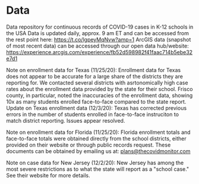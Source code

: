 # Data
Data repository for continuous records of COVID-19 cases in K-12 schools in the USA
Data is updated daily, approx. 9 am ET and can be accessed from the rest point here: https://t.co/lgpeyMqNvw?amp=1
ArcGIS data (snapshot of most recent data) can be accessed through our open data hub/website: https://experience.arcgis.com/experience/fb52d598982f41faac714b5ebe32e7d1

Note on enrollment data for Texas (11/25/20):
Enrollment data for Texas does not appear to be accurate for a large share of the districts they are reporting for. We contacted several districts with asrtonomically high case rates about the enrollment data provided by the state for their school. Frisco county, in particular, noted the inaccuracies of the enrollment data, showing 10x as many students enrolled face-to-face compared to the state report.
Update on Texas enrollment data (12/3/20): 
Texas has corrected previous errors in the number of students enrolled in face-to-face instruciton to match district reporting. Issues appear resolved. 

Note on enrollment data for Florida (11/25/20):
Florida enrollment totals and face-to-face totals were obtained directly from the school districts, either provided on their website or through public records request. These documents can be obtained by emailing us at: plans@thecovidmonitor.com

Note on case data for New Jersey (12/2/20):
New Jersey has among the most severe restrictions as to what the state will report as a "school case." See their website for more details. 
